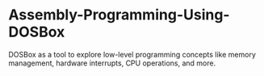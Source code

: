 # Assembly-Programming-Using-DOSBox
 DOSBox as a tool to explore low-level programming concepts like memory management, hardware interrupts, CPU operations, and more.

